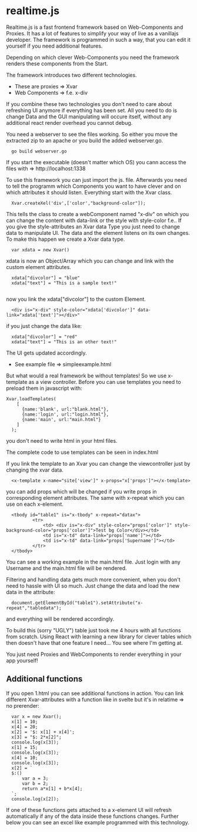 # realtime.js
Realtime.js is a fast frontend framework based on Web-Components and Proxies. It has a lot of features to simplify your way of live as a vanillajs developer. The framework is programmed in such a way, that you can edit it yourself if you need additional features.

Depending on which clever Web-Components you need the framework renders these components from the Start. 

The framework introduces two different technologies. 
- These are proxies => Xvar 
- Web Components => f.e. x-div

If you combine these two technologies you don't  need to care about refreshing UI anymore if everything has been set. 
All you need to do is change Data and the GUI manipulating will occure itself, without any additional react render overhead you cannot debug.

You need a webserver to see the files working. So either you move the extracted zip to an apache or you build the added webserver.go. 
```
  go build webserver.go
``` 
If you start the executable (doesn't matter which OS) you cann access the files with => http://localhost:1338

To use this framework you can just import the js. file. 
Afterwards you need to tell the programm which Components you want to have clever and on which attributes it should listen. 
Everything start with the Xvar class. 

```
  Xvar.createXel('div',['color',"background-color"]);
```

This tells the class to create a webComponent named "x-div" on which you can change the content with data-link or the style with style-color f.e.. 
If you give the style-attributes an Xvar data Type you just need to change data to manipulate UI. The data and the element listens on its own changes. 
To make this happen we create a Xvar data type. 

```
  var xdata = new Xvar()
```

xdata is now an Object/Array which you can change and link with the custom element attributes. 

```
  xdata["divcolor"] = "blue"
  xdata["text"] = "This is a sample text!"
  
```

now you link the xdata["divcolor"] to the custom Element. 

```
  <div is="x-div" style-color="xdata['divcolor']" data-link="xdata['text']"></div>"
```

if you just change the data like: 

```
  xdata["divcolor"] = "red"
  xdata["text"] = "This is an other text!"
```

The UI gets updated accordingly. 

- See example file => simpleexample.html

But what would a real framework be without templates! So we use x-template as a view controller. 
Before you can use templates you need to preload them in javascript with: 

```
Xvar.loadTemplates(
    [
      {name:'blank', url:"blank.html"},
      {name:'login', url:"login.html"},
      {name:'main', url:"main.html"}
    ]
  );
```

you don't need to write html in your html files. 

The complete code to use templates can be seen in index.html

If you link the template to an Xvar you can change the viewcontroller just by changing the xvar data. 

```
  <x-template x-name="site['view']" x-props="x['props']"></x-template>
```

you can add props which will be changed if you write props in corresponding element attributes. 
The same with x-repeat which you can use on each x-element. 

```
  <tbody id="table1" is="x-tbody" x-repeat="datax">
          <tr>
              <td> <div is="x-div" style-color="props['color']" style-background-color="props['color']">Test bg Color</div></td>
              <td is="x-td" data-link="props['name']"></td>
              <td is="x-td" data-link="props['Supername']"></td>
          </tr>
  </tbody>
```

You can see a working example in the main.html file. 
Just login with any Username and the main.html file will be rendered. 

Filtering and handling data gets much more convenient, when you don't need to hassle with UI so much. 
Just change the data and load the new data in the attribute: 
```
  document.getElementById("table1").setAttribute("x-repeat","tabledata");
```
and everything will be rendered accordingly. 

To build this (sorry "UGLY") table just took me 4 hours with all functions from scratch. 
Using React with learning a new library for clever tables which then doesn't have that one feature I need... You see where I'm getting at. 

You just need Proxies and WebComponents to render everything in your app yourself!

## Additional functions
  If you open 1.html you can see additional functions in action. 
  You can link different Xvar-attributes with a function like in svelte but it's in relatime => no prerender: 
  ```
    var x = new Xvar();
    x[1] = 10;
    x[4] = 20;
    x[2] = '$: x[1] + x[4]';
    x[3] = "$: 2*x[2]";
    console.log(x[3]);
    x[1] = 15;
    console.log(x[3]);
    x[4] = 10;
    console.log(x[3]);
    x[2] = `
    $:()
        var a = 3;
        var b = 2;
        return a*x[1] + b*x[4];
    `;
    console.log(x[2]);
  ```
  
  If one of these functions gets attached to a x-element UI will refresh automatically if any of the data inside these functions changes. 
  Further below you can see an excel like example programmed with this technology.
  
  
